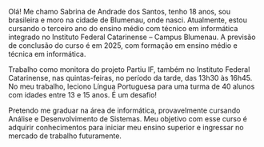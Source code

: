 Olá!
Me chamo Sabrina de Andrade dos Santos, tenho 18 anos, sou brasileira e moro na cidade de Blumenau, onde nasci. Atualmente, estou cursando o terceiro ano do ensino médio com técnico em informática integrado no Instituto Federal Catarinense – Campus Blumenau. A previsão de conclusão do curso é em 2025, com formação em ensino médio e técnica em informática.

Trabalho como monitora do projeto Partiu IF, também no Instituto Federal Catarinense, nas quintas-feiras, no período da tarde, das 13h30 às 16h45. No meu trabalho, leciono Língua Portuguesa para uma turma de 40 alunos com idades entre 13 e 15 anos. É um desafio!

Pretendo me graduar na área de informática, provavelmente cursando Análise e Desenvolvimento de Sistemas. Meu objetivo com esse curso é adquirir conhecimentos para iniciar meu ensino superior e ingressar no mercado de trabalho futuramente. 





